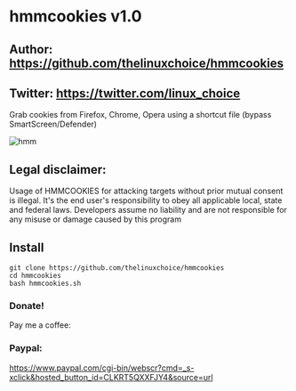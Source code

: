 # hmmcookies v1.0
## Author: https://github.com/thelinuxchoice/hmmcookies
## Twitter: https://twitter.com/linux_choice

Grab cookies from Firefox, Chrome, Opera using a shortcut file (bypass SmartScreen/Defender)

![hmm](https://user-images.githubusercontent.com/34893261/85302182-30c0a800-b47f-11ea-9933-3836f2737ede.gif)

## Legal disclaimer:

Usage of HMMCOOKIES for attacking targets without prior mutual consent is illegal. It's the end user's responsibility to obey all applicable local, state and federal laws. Developers assume no liability and are not responsible for any misuse or damage caused by this program 
## Install

```
git clone https://github.com/thelinuxchoice/hmmcookies
cd hmmcookies
bash hmmcookies.sh
```
### Donate!
Pay me a coffee:
### Paypal:
https://www.paypal.com/cgi-bin/webscr?cmd=_s-xclick&hosted_button_id=CLKRT5QXXFJY4&source=url

